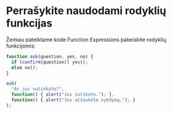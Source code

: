 
# Perrašykite naudodami rodyklių funkcijas

Žemiau pateiktame kode Function Expressions pakeiskite rodyklių funkcijomis:

```js run
function ask(question, yes, no) {
  if (confirm(question)) yes();
  else no();
}

ask(
  "Ar jus sutinkate?",
  function() { alert("Jus sutikote."); },
  function() { alert("Jus atšaukėte vykdymą."); }
);
```
